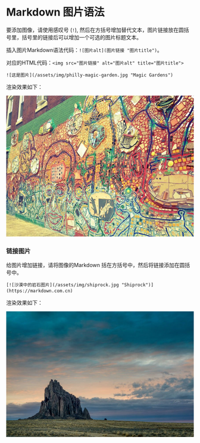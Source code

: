 # Markdown 图片语法

要添加图像，请使用感叹号 (`!`), 然后在方括号增加替代文本，图片链接放在圆括号里，括号里的链接后可以增加一个可选的图片标题文本。

插入图片Markdown语法代码：`![图片alt](图片链接 "图片title")`。

对应的HTML代码：`<img src="图片链接" alt="图片alt" title="图片title">` 


```
![这是图片](/assets/img/philly-magic-garden.jpg "Magic Gardens")
```

渲染效果如下：

![这是图片](../images/philly-magic-garden.jpg "Magic Gardens")


### 链接图片

给图片增加链接，请将图像的Markdown 括在方括号中，然后将链接添加在圆括号中。

```
[![沙漠中的岩石图片](/assets/img/shiprock.jpg "Shiprock")](https://markdown.com.cn)
```

渲染效果如下：

[![沙漠中的岩石图片](../images/shiprock.jpg "Shiprock")](https://markdown.com.cn)

